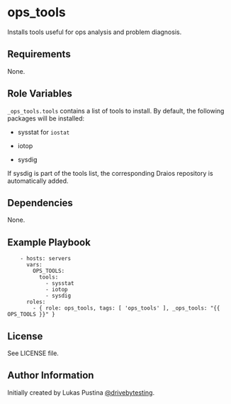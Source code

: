 ops_tools
=========

Installs tools useful for ops analysis and problem diagnosis.

Requirements
------------

None.

Role Variables
--------------

`_ops_tools.tools` contains a list of tools to install. By default, the following packages will be installed:

- sysstat for `iostat`

- iotop

- sysdig

If sysdig is part of the tools list, the corresponding Draios repository is automatically added.

Dependencies
------------

None.

Example Playbook
----------------

```
    - hosts: servers
      vars:
        OPS_TOOLS:
          tools:
            - sysstat
            - iotop
            - sysdig
      roles:
        - { role: ops_tools, tags: [ 'ops_tools' ], _ops_tools: "{{ OPS_TOOLS }}" }
```

License
-------

See LICENSE file.

Author Information
------------------

Initially created by Lukas Pustina [@drivebytesting](https://twitter.com/drivebytesting).

